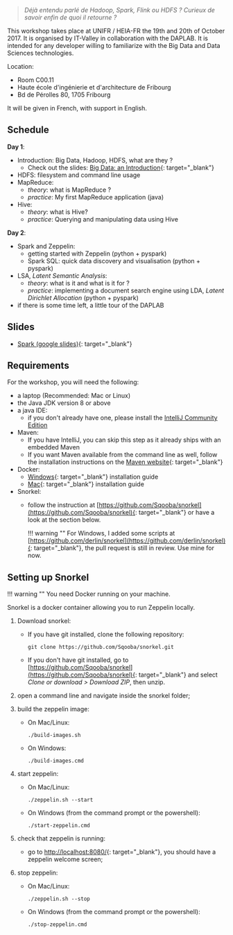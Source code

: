 
> _Déjà entendu parlé de Hadoop, Spark, Flink ou HDFS ? Curieux de savoir enfin de quoi il retourne ?_

This workshop takes place at  UNIFR / HEIA-FR the 19th and 20th of October 2017. It is organised by IT-Valley in collaboration with the DAPLAB. It is intended for any developer willing to familiarize with the Big Data and Data Sciences technologies.

Location:

- Room C00.11
- Haute école d'ingénierie et d'architecture de Fribourg
- Bd de Pérolles 80, 1705 Fribourg

It will be given in French, with support in English.


## Schedule

__Day 1__:

- Introduction: Big Data, Hadoop, HDFS, what are they ?
    * Check out the slides: [Big Data: an Introduction](resources/BigData_ITValley_Workshop.pdf){: target="_blank"}
- HDFS: filesystem and command line usage
- MapReduce:
    * _theory_: what is MapReduce ?
    * _practice_: My first MapReduce application (java)
- Hive:
    * _theory_: what is Hive?
    * _practice_: Querying and manipulating data using Hive

__Day 2__:

- Spark and Zeppelin:
    * getting started with Zeppelin (python + pyspark)
    * Spark SQL: quick data discovery and visualisation (python + pyspark)
- LSA, _Latent Semantic Analysis_:
    * _theory_: what is it and what is it for ?
    * _practice_: implementing a document search engine using LDA, _Latent Dirichlet Allocation_ (python + pyspark)
- if there is some time left, a little tour of the DAPLAB

## Slides

* [Spark (google slides)](http://bit.ly/workshop-data-sciences-spark){: target="_blank"}

## Requirements

For the workshop, you will need the following:


- a laptop (Recommended: Mac or Linux)
- the Java JDK version 8 or above
- a java IDE: 
    * if you don't already have one, please install the [IntelliJ Community Edition](https://www.jetbrains.com/idea/download/)
- Maven:
    * If you have IntelliJ, you can skip this step as it already ships with an embedded Maven
    * If you want Maven available from the command line as well, follow the installation instructions on the [Maven website](https://maven.apache.org/install.html){: target="_blank"}
- Docker:
    * [Windows](https://docs.docker.com/docker-for-windows/install/){: target="_blank"} installation guide
    * [Mac](https://docs.docker.com/docker-for-mac/install/){: target="_blank"} installation guide
- Snorkel:
    - follow the instruction at [https://github.com/Sqooba/snorkel](https://github.com/Sqooba/snorkel){: target="_blank"} or have a look at the section below. 
    
        !!! warning ""
            For Windows, I added some scripts at [https://github.com/derlin/snorkel](https://github.com/derlin/snorkel){: target="_blank"}, the pull request is still in review. Use mine for now.

## Setting up Snorkel


!!! warning ""
    You need Docker running on your machine. 

Snorkel is a docker container allowing you to run Zeppelin locally.

1. Download snorkel: 

    * If you have git installed, clone the following repository: 
      ```shell
      git clone https://github.com/Sqooba/snorkel.git
      ```
    * If you don't have git installed, go to [https://github.com/Sqooba/snorkel](https://github.com/Sqooba/snorkel){: target="_blank"} 
      and select <i>Clone or download > Download ZIP</i>, then unzip.

2. open a command line and navigate inside the snorkel folder;

3. build the zeppelin image:
    * On Mac/Linux:
        ```
        ./build-images.sh
        ```
    * On Windows:
        ```
        ./build-images.cmd
        ```

4. start zeppelin:
    * On Mac/Linux:
        ```
        ./zeppelin.sh --start
        ```
    * On Windows (from the command prompt or the powershell):
        ```
        ./start-zeppelin.cmd
        ```

5. check that zeppelin is running: 
    - go to [http://localhost:8080/](http://localhost:8080/){: target="_blank"}, you should have a zeppelin welcome screen;

6. stop zeppelin:
    * On Mac/Linux:
        ```
        ./zeppelin.sh --stop
        ```
    * On Windows (from the command prompt or the powershell):
        ```
        ./stop-zeppelin.cmd
        ```

